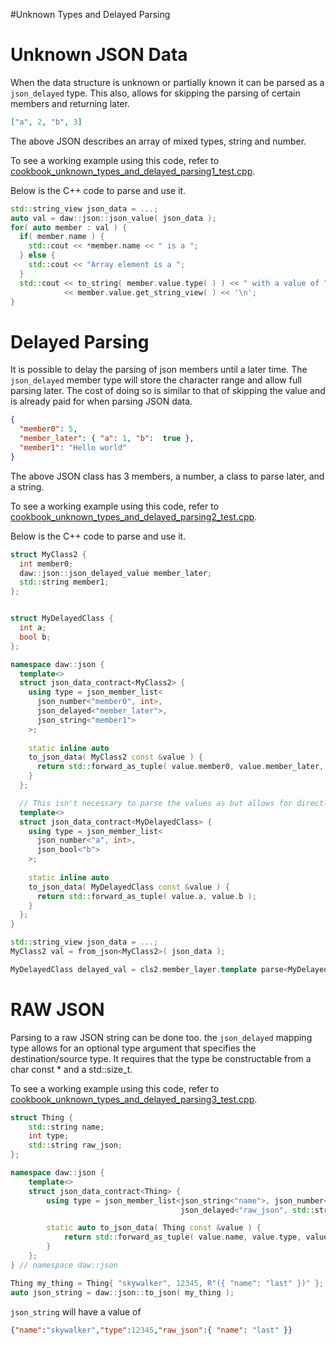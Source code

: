 #Unknown Types and Delayed Parsing

# Unknown JSON Data
When the data structure is unknown or partially known it can be parsed as a `json_delayed` type. This also, allows for skipping the parsing of certain members and returning later. 

```json
["a", 2, "b", 3]
``` 
The above JSON describes an array of mixed types, string and number.

To see a working example using this code, refer to [cookbook_unknown_types_and_delayed_parsing1_test.cpp](../tests/src/cookbook_unknown_types_and_delayed_parsing1_test.cpp). 

Below is the C++ code to parse and use it.
```c++
std::string_view json_data = ...;
auto val = daw::json::json_value( json_data );
for( auto member : val ) {
  if( member.name ) {
    std::cout << *member.name << " is a ";
  } else {
    std::cout << "Array element is a ";
  }
  std::cout << to_string( member.value.type( ) ) << " with a value of "
            << member.value.get_string_view( ) << '\n';
}
```

# Delayed Parsing
It is possible to delay the parsing of json members until a later time.  The `json_delayed` member type will store the character range and allow full parsing later.  The cost of doing so is similar to that of skipping the value and is already paid for when parsing JSON data.

```json
{
  "member0": 5,
  "member_later": { "a": 1, "b":  true },
  "member1": "Hello world"
}
```

The above JSON class has 3 members, a number, a class to parse later, and a string.

To see a working example using this code, refer to [cookbook_unknown_types_and_delayed_parsing2_test.cpp](../tests/src/cookbook_unknown_types_and_delayed_parsing2_test.cpp). 

Below is the C++ code to parse and use it.
```c++
struct MyClass2 {
  int member0;
  daw::json::json_delayed_value member_later;
  std::string member1;
};


struct MyDelayedClass {
  int a;
  bool b;	
};

namespace daw::json {	
  template<>
  struct json_data_contract<MyClass2> {
    using type = json_member_list<
      json_number<"member0", int>,
      json_delayed<"member_later">,
      json_string<"member1">
    >;
 
    static inline auto
    to_json_data( MyClass2 const &value ) {
      return std::forward_as_tuple( value.member0, value.member_later, value.member1 );
    }
  }; 

  // This isn't necessary to parse the values as but allows for directly constructing the object
  template<>
  struct json_data_contract<MyDelayedClass> {
    using type = json_member_list<
      json_number<"a", int>,
      json_bool<"b">
    >;
 
    static inline auto
    to_json_data( MyDelayedClass const &value ) {
      return std::forward_as_tuple( value.a, value.b );
    }
  }; 
}

std::string_view json_data = ...;
MyClass2 val = from_json<MyClass2>( json_data );

MyDelayedClass delayed_val = cls2.member_layer.template parse<MyDelayedClass>( );
```

# RAW JSON 
Parsing to a raw JSON string can be done too.  the `json_delayed` mapping type allows for an optional type argument that specifies the destination/source type.  It requires that the 
type be constructable from a char const * and a std::size_t.

To see a working example using this code, refer to [cookbook_unknown_types_and_delayed_parsing3_test.cpp](../tests/src/cookbook_unknown_types_and_delayed_parsing3_test.cpp). 

```c++
struct Thing {
	std::string name;
	int type;
	std::string raw_json;
};

namespace daw::json {
	template<>
	struct json_data_contract<Thing> {
		using type = json_member_list<json_string<"name">, json_number<"type", int>,
		                              json_delayed<"raw_json", std::string>>;

		static auto to_json_data( Thing const &value ) {
			return std::forward_as_tuple( value.name, value.type, value.raw_json );
		}
	};
} // namespace daw::json

Thing my_thing = Thing{ "skywalker", 12345, R"({ "name": "last" })" };
auto json_string = daw::json::to_json( my_thing );
```
`json_string` will have a value of
```json
{"name":"skywalker","type":12345,"raw_json":{ "name": "last" }}
```
